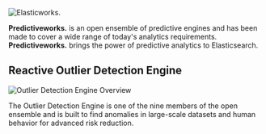![Elasticworks.](https://raw.githubusercontent.com/skrusche63/spark-outlier/master/images/predictiveworks.png)

**Predictiveworks.** is an open ensemble of predictive engines and has been made to cover a wide range of today's analytics requirements. **Predictiveworks.**  brings the power of predictive analytics to Elasticsearch.

## Reactive Outlier Detection Engine

![Outlier Detection Engine Overview](https://raw.githubusercontent.com/skrusche63/spark-outlier/master/images/outlier-detection-overview.png)

The Outlier Detection Engine is one of the nine members of the open ensemble and is built to find anomalies in large-scale datasets and human behavior 
for advanced risk reduction. 
